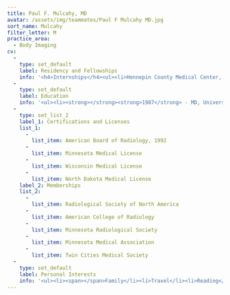 ```yaml
---
title: Paul F. Mulcahy, MD
avatar: /assets/img/teammates/Paul F Mulcahy MD.jpg
sort_name: Mulcahy
filter_letter: M
practice_area:
  - Body Imaging
cv:
  - 
    type: set_default
    label: Residency and Fellowships
    info: '<h4>Internships</h4><ul><li>Hennepin County Medical Center, Minneapolis, MN, Rotating Internship, 1987-1988</li></ul><h4>Residencies</h4><ul><li>University of Minnesota, Minneapolis, MN, Diagnostic Radiology, 1988-1992<span></span></li></ul>'
  - 
    type: set_default
    label: Education
    info: '<ul><li><strong></strong><strong>1987</strong> - MD, University of Minnesota, Minneapolis, MN</li><li><strong>1981</strong> - BA, St. Mary’s College, Winona, MN<span></span></li></ul>'
  - 
    type: set_list_2
    label_1: Certifications and Licenses
    list_1:
      - 
        list_item: American Board of Radiology, 1992
      - 
        list_item: Minnesota Medical License
      - 
        list_item: Wisconsin Medical License
      - 
        list_item: North Dakota Medical License
    label_2: Memberships
    list_2:
      - 
        list_item: Radiological Society of North America
      - 
        list_item: American College of Radiology
      - 
        list_item: Minnesota Radiological Society
      - 
        list_item: Minnesota Medical Association
      - 
        list_item: Twin Cities Medical Society
  - 
    type: set_default
    label: Personal Interests
    info: '<ul><li><span></span>Family</li><li>Travel</li><li>Reading</li><li>Gardening<span></span></li></ul>'
---
```

